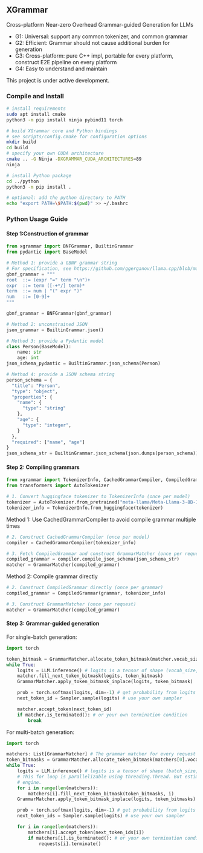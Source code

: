 ## XGrammar

Cross-platform Near-zero Overhead Grammar-guided Generation for LLMs

- G1: Universal: support any common tokenizer, and common grammar
- G2: Efficient: Grammar should not cause additional burden for generation
- G3: Cross-platform: pure C++ impl, portable for every platform, construct E2E pipeline on every platform
- G4: Easy to understand and maintain

This project is under active development.

### Compile and Install

```bash
# install requirements
sudo apt install cmake
python3 -m pip install ninja pybind11 torch

# build XGrammar core and Python bindings
# see scripts/config.cmake for configuration options
mkdir build
cd build
# specify your own CUDA architecture
cmake .. -G Ninja -DXGRAMMAR_CUDA_ARCHITECTURES=89
ninja

# install Python package
cd ../python
python3 -m pip install .

# optional: add the python directory to PATH
echo "export PATH=\$PATH:$(pwd)" >> ~/.bashrc
```

### Python Usage Guide

#### Step 1:Construction of grammar

```python
from xgrammar import BNFGrammar, BuiltinGrammar
from pydantic import BaseModel

# Method 1: provide a GBNF grammar string
# For specification, see https://github.com/ggerganov/llama.cpp/blob/master/grammars/README.md
gbnf_grammar = """
root  ::= (expr "=" term "\n")+
expr  ::= term ([-+*/] term)*
term  ::= num | "(" expr ")"
num   ::= [0-9]+
"""

gbnf_grammar = BNFGrammar(gbnf_grammar)

# Method 2: unconstrained JSON
json_grammar = BuiltinGrammar.json()

# Method 3: provide a Pydantic model
class Person(BaseModel):
    name: str
    age: int
json_schema_pydantic = BuiltinGrammar.json_schema(Person)

# Method 4: provide a JSON schema string
person_schema = {
  "title": "Person",
  "type": "object",
  "properties": {
    "name": {
      "type": "string"
    },
    "age": {
      "type": "integer",
    }
  },
  "required": ["name", "age"]
}
json_schema_str = BuiltinGrammar.json_schema(json.dumps(person_schema))
```

#### Step 2: Compiling grammars

```python
from xgrammar import TokenizerInfo, CachedGrammarCompiler, CompiledGrammar, GrammarMatcher
from transformers import AutoTokenizer

# 1. Convert huggingface tokenizer to TokenizerInfo (once per model)
tokenizer = AutoTokenizer.from_pretrained("meta-llama/Meta-Llama-3-8B-Instruct")
tokenizer_info = TokenizerInfo.from_huggingface(tokenizer)
```

Method 1: Use CachedGrammarCompiler to avoid compile grammar multiple times
```python
# 2. Construct CachedGrammarCompiler (once per model)
compiler = CachedGrammarCompiler(tokenizer_info)

# 3. Fetch CompiledGrammar and construct GrammarMatcher (once per request)
compiled_grammar = compiler.compile_json_schema(json_schema_str)
matcher = GrammarMatcher(compiled_grammar)
```

Method 2: Compile grammar directly
```python
# 2. Construct CompiledGrammar directly (once per grammar)
compiled_grammar = CompiledGrammar(grammar, tokenizer_info)

# 3. Construct GrammarMatcher (once per request)
matcher = GrammarMatcher(compiled_grammar)
```

#### Step 3: Grammar-guided generation

For single-batch generation:
```python
import torch

token_bitmask = GrammarMatcher.allocate_token_bitmask(matcher.vocab_size)
while True:
    logits = LLM.inference() # logits is a tensor of shape (vocab_size,) on GPU
    matcher.fill_next_token_bitmask(logits, token_bitmask)
    GrammarMatcher.apply_token_bitmask_inplace(logits, token_bitmask)

    prob = torch.softmax(logits, dim=-1) # get probability from logits
    next_token_id = Sampler.sample(logits) # use your own sampler

    matcher.accept_token(next_token_id)
    if matcher.is_terminated(): # or your own termination condition
        break
```

For multi-batch generation:
```python
import torch

matchers: List[GrammarMatcher] # The grammar matcher for every request
token_bitmasks = GrammarMatcher.allocate_token_bitmask(matchers[0].vocab_size, batch_size)
while True:
    logits = LLM.inference() # logits is a tensor of shape (batch_size, vocab_size) on GPU
    # This for loop is parallelizable using threading.Thread. But estimate the overhead in your
    # engine.
    for i in range(len(matchers)):
        matchers[i].fill_next_token_bitmask(token_bitmasks, i)
    GrammarMatcher.apply_token_bitmask_inplace(logits, token_bitmasks)

    prob = torch.softmax(logits, dim=-1) # get probability from logits
    next_token_ids = Sampler.sample(logits) # use your own sampler

    for i in range(len(matchers)):
        matchers[i].accept_token(next_token_ids[i])
        if matchers[i].is_terminated(): # or your own termination condition
            requests[i].terminate()
```
